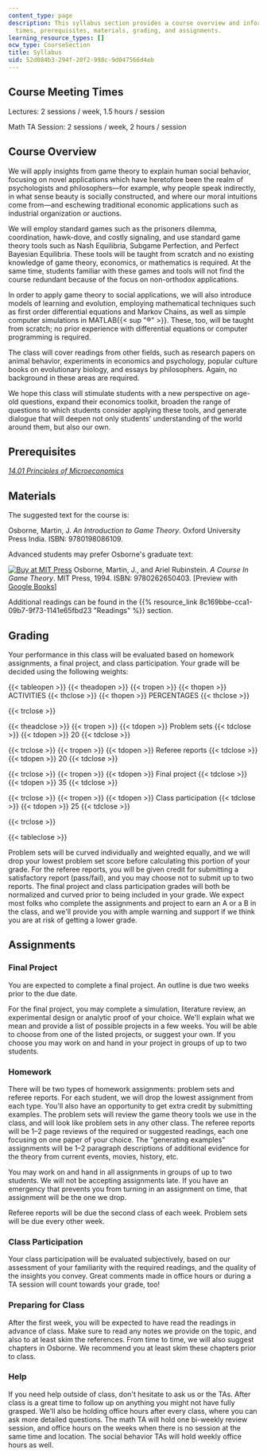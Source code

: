 ```yaml
---
content_type: page
description: This syllabus section provides a course overview and information on meeting
  times, prerequisites, materials, grading, and assignments.
learning_resource_types: []
ocw_type: CourseSection
title: Syllabus
uid: 52d084b3-294f-20f2-998c-9d047566d4eb
---
```


Course Meeting Times
--------------------

Lectures: 2 sessions / week, 1.5 hours / session

Math TA Session: 2 sessions / week, 2 hours / session

Course Overview
---------------

We will apply insights from game theory to explain human social behavior, focusing on novel applications which have heretofore been the realm of psychologists and philosophers—for example, why people speak indirectly, in what sense beauty is socially constructed, and where our moral intuitions come from—and eschewing traditional economic applications such as industrial organization or auctions.

We will employ standard games such as the prisoners dilemma, coordination, hawk-dove, and costly signaling, and use standard game theory tools such as Nash Equilibria, Subgame Perfection, and Perfect Bayesian Equilibria. These tools will be taught from scratch and no existing knowledge of game theory, economics, or mathematics is required. At the same time, students familiar with these games and tools will not find the course redundant because of the focus on non-orthodox applications.

In order to apply game theory to social applications, we will also introduce models of learning and evolution, employing mathematical techniques such as first order differential equations and Markov Chains, as well as simple computer simulations in MATLAB{{< sup "®" >}}. These, too, will be taught from scratch; no prior experience with differential equations or computer programming is required.

The class will cover readings from other fields, such as research papers on animal behavior, experiments in economics and psychology, popular culture books on evolutionary biology, and essays by philosophers. Again, no background in these areas are required.

We hope this class will stimulate students with a new perspective on age-old questions, expand their economics toolkit, broaden the range of questions to which students consider applying these tools, and generate dialogue that will deepen not only students' understanding of the world around them, but also our own.

Prerequisites
-------------

[_14.01 Principles of Microeconomics_](/courses/14-01sc-principles-of-microeconomics-fall-2011)

Materials
---------

The suggested text for the course is:

Osborne, Martin, J. _An Introduction to Game Theory_. Oxford University Press India. ISBN: 9780198086109.

Advanced students may prefer Osborne's graduate text:

[![Buy at MIT Press](/images/mp_logo.gif)](https://mitpress.mit.edu/9780262650403) Osborne, Martin, J., and Ariel Rubinstein. _A Course In Game Theory_. MIT Press, 1994. ISBN: 9780262650403. \[Preview with [Google Books](http://books.google.com/books?id=5ntdaYX4LPkC&printsec=frontcover)\]

Additional readings can be found in the {{% resource_link 8c169bbe-cca1-09b7-9f73-1141e65fbd23 "Readings" %}} section. 

Grading
-------

Your performance in this class will be evaluated based on homework assignments, a final project, and class participation. Your grade will be decided using the following weights:

{{< tableopen >}}
{{< theadopen >}}
{{< tropen >}}
{{< thopen >}}
ACTIVITIES
{{< thclose >}}
{{< thopen >}}
PERCENTAGES
{{< thclose >}}

{{< trclose >}}

{{< theadclose >}}
{{< tropen >}}
{{< tdopen >}}
Problem sets
{{< tdclose >}}
{{< tdopen >}}
20
{{< tdclose >}}

{{< trclose >}}
{{< tropen >}}
{{< tdopen >}}
Referee reports
{{< tdclose >}}
{{< tdopen >}}
20
{{< tdclose >}}

{{< trclose >}}
{{< tropen >}}
{{< tdopen >}}
Final project
{{< tdclose >}}
{{< tdopen >}}
35
{{< tdclose >}}

{{< trclose >}}
{{< tropen >}}
{{< tdopen >}}
Class participation
{{< tdclose >}}
{{< tdopen >}}
25
{{< tdclose >}}

{{< trclose >}}

{{< tableclose >}}

Problem sets will be curved individually and weighted equally, and we will drop your lowest problem set score before calculating this portion of your grade. For the referee reports, you will be given credit for submitting a satisfactory report (pass/fail), and you may choose not to submit up to two reports. The final project and class participation grades will both be normalized and curved prior to being included in your grade. We expect most folks who complete the assignments and project to earn an A or a B in the class, and we'll provide you with ample warning and support if we think you are at risk of getting a lower grade.

Assignments
-----------

### Final Project

You are expected to complete a final project. An outline is due two weeks prior to the due date.

For the final project, you may complete a simulation, literature review, an experimental design or analytic proof of your choice. We'll explain what we mean and provide a list of possible projects in a few weeks. You will be able to choose from one of the listed projects, or suggest your own. If you choose you may work on and hand in your project in groups of up to two students.

### Homework

There will be two types of homework assignments: problem sets and referee reports. For each student, we will drop the lowest assignment from each type. You'll also have an opportunity to get extra credit by submitting examples. The problem sets will review the game theory tools we use in the class, and will look like problem sets in any other class. The referee reports will be 1–2 page reviews of the required or suggested readings, each one focusing on one paper of your choice. The "generating examples" assignments will be 1–2 paragraph descriptions of additional evidence for the theory from current events, movies, history, etc.

You may work on and hand in all assignments in groups of up to two students. We will not be accepting assignments late. If you have an emergency that prevents you from turning in an assignment on time, that assignment will be the one we drop.

Referee reports will be due the second class of each week. Problem sets will be due every other week.

### Class Participation

Your class participation will be evaluated subjectively, based on our assessment of your familiarity with the required readings, and the quality of the insights you convey. Great comments made in office hours or during a TA session will count towards your grade, too!

### Preparing for Class

After the first week, you will be expected to have read the readings in advance of class. Make sure to read any notes we provide on the topic, and also to at least skim the references. From time to time, we will also suggest chapters in Osborne. We recommend you at least skim these chapters prior to class.

### Help

If you need help outside of class, don't hesitate to ask us or the TAs. After class is a great time to follow up on anything you might not have fully grasped. We'll also be holding office hours after every class, where you can ask more detailed questions. The math TA will hold one bi-weekly review session, and office hours on the weeks when there is no session at the same time and location. The social behavior TAs will hold weekly office hours as well.